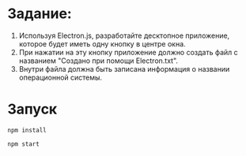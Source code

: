 # Задание:
1. Используя Electron.js, разработайте десктопное приложение, которое будет иметь одну кнопку в центре окна.
2. При нажатии на эту кнопку приложение должно создать файл с названием "Создано при помощи Electron.txt".
3. Внутри файла должна быть записана информация о названии операционной системы.

# Запуск
    npm install

    npm start
